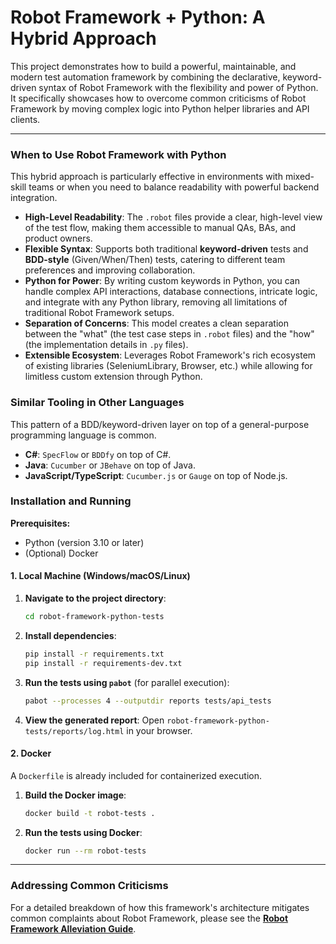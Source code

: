 # Robot Framework + Python: A Hybrid Approach

This project demonstrates how to build a powerful, maintainable, and modern test automation framework by combining the declarative, keyword-driven syntax of Robot Framework with the flexibility and power of Python. It specifically showcases how to overcome common criticisms of Robot Framework by moving complex logic into Python helper libraries and API clients.

---

### When to Use Robot Framework with Python

This hybrid approach is particularly effective in environments with mixed-skill teams or when you need to balance readability with powerful backend integration.

* **High-Level Readability**: The `.robot` files provide a clear, high-level view of the test flow, making them accessible to manual QAs, BAs, and product owners.
* **Flexible Syntax**: Supports both traditional **keyword-driven** tests and **BDD-style** (Given/When/Then) tests, catering to different team preferences and improving collaboration.
* **Python for Power**: By writing custom keywords in Python, you can handle complex API interactions, database connections, intricate logic, and integrate with any Python library, removing all limitations of traditional Robot Framework setups.
* **Separation of Concerns**: This model creates a clean separation between the "what" (the test case steps in `.robot` files) and the "how" (the implementation details in `.py` files).
* **Extensible Ecosystem**: Leverages Robot Framework's rich ecosystem of existing libraries (SeleniumLibrary, Browser, etc.) while allowing for limitless custom extension through Python.

### Similar Tooling in Other Languages

This pattern of a BDD/keyword-driven layer on top of a general-purpose programming language is common.
* **C#**: `SpecFlow` or `BDDfy` on top of C#.
* **Java**: `Cucumber` or `JBehave` on top of Java.
* **JavaScript/TypeScript**: `Cucumber.js` or `Gauge` on top of Node.js.

### Installation and Running

**Prerequisites:**
* Python (version 3.10 or later)
* (Optional) Docker

#### 1. Local Machine (Windows/macOS/Linux)

1.  **Navigate to the project directory**:
    ```bash
    cd robot-framework-python-tests
    ```
2.  **Install dependencies**:
    ```bash
    pip install -r requirements.txt
    pip install -r requirements-dev.txt
    ```
3.  **Run the tests using `pabot`** (for parallel execution):
    ```bash
    pabot --processes 4 --outputdir reports tests/api_tests
    ```
4.  **View the generated report**: Open `robot-framework-python-tests/reports/log.html` in your browser.

#### 2. Docker

A `Dockerfile` is already included for containerized execution.

1. **Build the Docker image**:
   ```bash
   docker build -t robot-tests .
   ```
2. **Run the tests using Docker**:
   ```bash
   docker run --rm robot-tests
   ```

---
### Addressing Common Criticisms

For a detailed breakdown of how this framework's architecture mitigates common complaints about Robot Framework, please see the **[Robot Framework Alleviation Guide](./robot_framework_alleviation.md)**.
